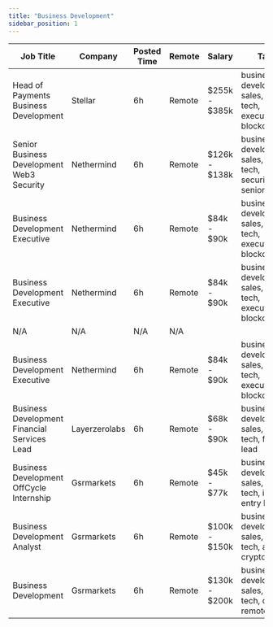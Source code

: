 ```yaml
---
title: "Business Development"
sidebar_position: 1
---
```


| Job Title | Company | Posted Time | Remote | Salary | Tags | Apply Link |
|-----------|---------|-------------|--------|--------|------|------------|
| Head of Payments Business Development | Stellar | 6h | Remote | $255k - $385k | business development, sales, non tech, executive, blockchain | [Apply](https://web3.career/head-of-payments-business-development-stellar/97571) |
| Senior Business Development Web3 Security | Nethermind | 6h | Remote | $126k - $138k | business development, sales, non tech, security, senior | [Apply](https://web3.career/senior-business-development-web3-security-nethermind/95798) |
| Business Development Executive | Nethermind | 6h | Remote | $84k - $90k | business development, sales, non tech, executive, blockchain | [Apply](https://web3.career/business-development-executive-nethermind/95797) |
| Business Development Executive | Nethermind | 6h | Remote | $84k - $90k | business development, sales, non tech, executive, blockchain | [Apply](https://web3.career/business-development-executive-nethermind/95796) |
| N/A | N/A | N/A | N/A |  |  | [Apply](https://web3.career/metana) |
| Business Development Executive | Nethermind | 6h | Remote | $84k - $90k | business development, sales, non tech, executive, blockchain | [Apply](https://web3.career/business-development-executive-nethermind/95795) |
| Business Development Financial Services Lead | Layerzerolabs | 6h | Remote | $68k - $90k | business development, sales, non tech, finance, lead | [Apply](https://web3.career/business-development-financial-services-lead-layerzerolabs/97539) |
| Business Development OffCycle Internship | Gsrmarkets | 6h | Remote | $45k - $77k | business development, sales, non tech, intern, entry level | [Apply](https://web3.career/business-development-off-cycle-internship-gsrmarkets/87814) |
| Business Development Analyst | Gsrmarkets | 6h | Remote | $100k - $150k | business development, sales, non tech, analyst, crypto | [Apply](https://web3.career/business-development-analyst-gsrmarkets/95741) |
| Business Development | Gsrmarkets | 6h | Remote | $130k - $200k | business development, sales, non tech, crypto, remote | [Apply](https://web3.career/business-development-gsrmarkets/95740) |
